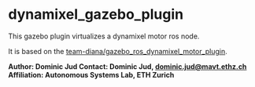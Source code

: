 # dynamixel_gazebo_plugin

This gazebo plugin virtualizes a dynamixel motor ros node.

It is based on the [team-diana/gazebo_ros_dynamixel_motor_plugin](https://github.com/team-diana/gazebo_ros_dynamixel_motor_plugin).


**Author: Dominic Jud 
Contact: Dominic Jud, dominic.jud@mavt.ethz.ch  
Affiliation: Autonomous Systems Lab, ETH Zurich**